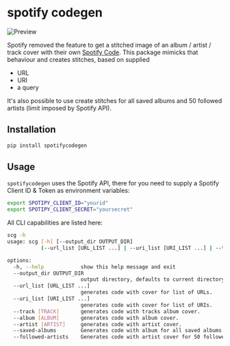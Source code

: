 # spotify codegen

![Preview](preview.png)

Spotify removed the feature to get a stitched image of an album / artist / track cover with their own [Spotify Code](https://www.spotifycodes.com/). This
package mimicks that behaviour and creates stitches, based on supplied

- URL
- URI
- a query

It's also possible to use create stitches for all saved albums and 50 followed artists (limit imposed by Spotify API).

## Installation

```bash
pip install spotifycodegen
```

## Usage

`spotifycodegen` uses the Spotify API, there for you need to supply a Spotify Client ID & Token as environment variables:

```bash
export SPOTIPY_CLIENT_ID="yourid"
export SPOTIPY_CLIENT_SECRET="yoursecret"
```

All CLI capabilities are listed here:

```bash
scg -h                                                                                                                                22-11-10  9:39PM
usage: scg [-h] [--output_dir OUTPUT_DIR]
           (--url_list [URL_LIST ...] | --uri_list [URI_LIST ...] | --track [TRACK] | --album [ALBUM] | --artist [ARTIST] | --saved-albums | --followed-artists)

options:
  -h, --help            show this help message and exit
  --output_dir OUTPUT_DIR
                        output directory, defaults to current directory.
  --url_list [URL_LIST ...]
                        generates code with cover for list of URLs.
  --uri_list [URI_LIST ...]
                        generates code with cover for list of URIs.
  --track [TRACK]       generates code with tracks album cover.
  --album [ALBUM]       generates code with album cover.
  --artist [ARTIST]     generates code with artist cover.
  --saved-albums        Generates code with album for all saved albums. Requires OAuth login.
  --followed-artists    Generates code with artist cover for 50 followed artists. Requires OAuth login.
```
